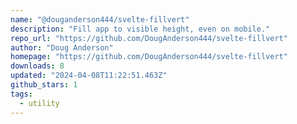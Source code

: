 ```yaml
---
name: "@douganderson444/svelte-fillvert"
description: "Fill app to visible height, even on mobile."
repo_url: "https://github.com/DougAnderson444/svelte-fillvert"
author: "Doug Anderson"
homepage: "https://github.com/DougAnderson444/svelte-fillvert"
downloads: 8
updated: "2024-04-08T11:22:51.463Z"
github_stars: 1
tags: 
  - utility
---
```


